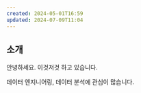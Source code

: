 ```yaml
---
created: 2024-05-01T16:59
updated: 2024-07-09T11:04
---
```


## 소개

안녕하세요. 이것저것 하고 있습니다.

데이터 엔지니어링, 데이터 분석에 관심이 많습니다.
